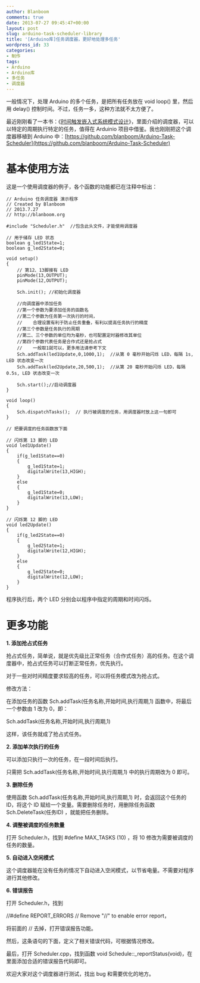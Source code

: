 ```yaml
---
author: Blanboom
comments: true
date: 2013-07-27 09:45:47+00:00
layout: post
slug: arduino-task-scheduler-library
title: '[Arduino库]任务调度器，更好地处理多任务'
wordpress_id: 33
categories:
- 制作
tags:
- Arduino
- Arduino库
- 多任务
- 调度器
---
```


一般情况下，处理 Arduino 的多个任务，是把所有任务放在 void loop() 里，然后用 delay() 控制时间。不过，任务一多，这种方法就不太方便了。

最近刚刚看了一本书：《[时间触发嵌入式系统模式设计](http://book.douban.com/subject/1168618/)》，里面介绍的调度器，可以以特定的周期执行特定的任务，值得在 Arduinio 项目中借鉴。我也刚刚把这个调度器移植到 Arduino 中：[https://github.com/blanboom/Arduino-Task-Scheduler](https://github.com/blanboom/Arduino-Task-Scheduler)


# 基本使用方法


这是一个使用调度器的例子，各个函数的功能都已在注释中标出：
<!-- more -->

    
    // Arduino 任务调度器 演示程序
    // Created by Blanboom
    // 2013.7.27
    // http://blanboom.org
    
    #include "Scheduler.h"  //包含此头文件，才能使用调度器
    
    // 用于储存 LED 状态
    boolean g_led1State=1;
    boolean g_led2State=0;
    
    void setup()
    {
    	// 第12、13脚接有 LED
    	pinMode(13,OUTPUT);
    	pinMode(12,OUTPUT);
    
    	Sch.init(); //初始化调度器
    
    	//向调度器中添加任务
    	//第一个参数为要添加任务的函数名
    	//第二个参数为任务第一次执行的时间，
    	//    合理设置有利于防止任务重叠，有利以提高任务执行的精度
    	//第三个参数是任务执行的周期
    	//第二、三个参数的单位均为毫秒，也可配置定时器修改其单位
    	//第四个参数代表任务是合作式还是抢占式
    	//    一般取1就可以，更多用法请参考下文
    	Sch.addTask(led1Update,0,1000,1);  //从第 0 毫秒开始闪烁 LED，每隔 1s, LED 状态改变一次
    	Sch.addTask(led2Update,20,500,1);  //从第 20 毫秒开始闪烁 LED，每隔 0.5s, LED 状态改变一次
    
    	Sch.start();//启动调度器
    }
    
    void loop()
    {
    	Sch.dispatchTasks();  // 执行被调度的任务，用调度器时放上这一句即可
    }
    
    // 把要调度的任务函数放下面
    
    // 闪烁第 13 脚的 LED
    void led1Update()
    {
    	if(g_led1State==0)
    	{
    		g_led1State=1;
    		digitalWrite(13,HIGH);
    	}
    	else
    	{
    		g_led1State=0;
    		digitalWrite(13,LOW);
    	}
    }
    
    // 闪烁第 12 脚的 LED
    void led2Update()
    {
    	if(g_led2State==0)
    	{
    		g_led2State=1;
    		digitalWrite(12,HIGH);
    	}
    	else
    	{
    		g_led2State=0;
    		digitalWrite(12,LOW);
    	}
    }


程序执行后，两个 LED 分别会以程序中指定的周期和时间闪烁。


# 更多功能


**1. 添加抢占式任务**

抢占式任务，简单说，就是优先级比正常任务（合作式任务）高的任务。在这个调度器中，抢占式任务可以打断正常任务，优先执行。

对于一些对时间精度要求较高的任务，可以将任务模式改为抢占式。

修改方法：

在添加任务的函数 Sch.addTask(任务名称,开始时间,执行周期,1) 函数中，将最后一个参数由 1 改为 0，即：

Sch.addTask(任务名称,开始时间,执行周期,1)

这样，该任务就成了抢占式任务。

**2. 添加单次执行的任务**

可以添加只执行一次的任务，在一段时间后执行。

只需把 Sch.addTask(任务名称,开始时间,执行周期,1) 中的执行周期改为 0 即可。

**3. 删除任务**

使用函数 Sch.addTask(任务名称,开始时间,执行周期,1) 时，会返回这个任务的 ID，将这个 ID 赋给一个变量。需要删除任务时，用删除任务函数 Sch.DeleteTask(任务ID) ，就能把任务删除。

**4. 调整被调度的任务数量**

打开 Scheduler.h，找到 #define MAX_TASKS (10) ，将 10 修改为需要被调度的任务的数量。

**5. 自动进入空闲模式**

这个调度器能在没有任务的情况下自动进入空闲模式，以节省电量。不需要对程序进行其他修改。

**6. 错误报告**

打开 Scheduler.h，找到

//#define REPORT_ERRORS // Remove "//" to enable error report，

将前面的 // 去掉，打开错误报告功能。

然后，这条语句的下面，定义了相关错误代码，可根据情况修改。

最后，打开 Scheduler.cpp，找到函数 void Schedule::_reportStatus(void)，在里面添加合适的错误报告代码即可。

欢迎大家对这个调度器进行测试，找出 bug 和需要优化的地方。

